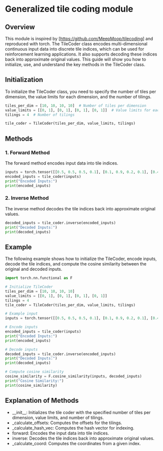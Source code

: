 # Generalized tile coding module

## Overview
This module is inspired by [https://github.com/MeepMoop/tilecoding] and reproduced with torch. The TileCoder class encodes multi-dimensional continuous input data into discrete tile indices, which can be used for reinforcement learning applications. It also supports decoding these indices back into approximate original values. This guide will show you how to initialize, use, and understand the key methods in the TileCoder class.

## Initialization
To initialize the TileCoder class, you need to specify the number of tiles per dimension, the value limits for each dimension, and the number of tilings.
```python
tiles_per_dim = [10, 10, 10, 10]  # Number of tiles per dimension
value_limits = [[0, 1], [0, 1], [0, 1], [0, 1]]  # Value limits for each dimension
tilings = 4  # Number of tilings

tile_coder = TileCoder(tiles_per_dim, value_limits, tilings)
```

## Methods
### 1. Forward Method
The forward method encodes input data into tile indices.
```python
inputs = torch.tensor([[0.5, 0.5, 0.5, 0.1], [0.1, 0.9, 0.2, 0.1], [0.45, 0.354, 0.77, 0.1]], dtype=torch.float32)
encoded_inputs = tile_coder(inputs)
print("Encoded Inputs:")
print(encoded_inputs)
```

### 2. Inverse Method
The inverse method decodes the tile indices back into approximate original values.
```python
decoded_inputs = tile_coder.inverse(encoded_inputs)
print("Decoded Inputs:")
print(decoded_inputs)
```

## Example
The following example shows how to initialize the TileCoder, encode inputs, decode the tile indices, and compute the cosine similarity between the original and decoded inputs.
```python
import torch.nn.functional as F

# Initialize TileCoder
tiles_per_dim = [10, 10, 10, 10]
value_limits = [[0, 1], [0, 1], [0, 1], [0, 1]]
tilings = 4
tile_coder = TileCoder(tiles_per_dim, value_limits, tilings)

# Example input
inputs = torch.tensor([[0.5, 0.5, 0.5, 0.1], [0.1, 0.9, 0.2, 0.1], [0.45, 0.354, 0.77, 0.1]], dtype=torch.float32)

# Encode inputs
encoded_inputs = tile_coder(inputs)
print("Encoded Inputs:")
print(encoded_inputs)

# Decode inputs
decoded_inputs = tile_coder.inverse(encoded_inputs)
print("Decoded Inputs:")
print(decoded_inputs)

# Compute cosine similarity
cosine_similarity = F.cosine_similarity(inputs, decoded_inputs)
print("Cosine Similarity:")
print(cosine_similarity)
```

## Explanation of Methods
- \_\_init\_\_: Initializes the tile coder with the specified number of tiles per dimension, value limits, and number of tilings.
- \_calculate_offsets: Computes the offsets for the tilings.
- \_calculate_hash_vec: Computes the hash vector for indexing.
- forward: Encodes the input data into tile indices.
- inverse: Decodes the tile indices back into approximate original values.
- \_calculate_coord: Computes the coordinates from a given index.
